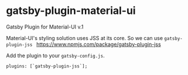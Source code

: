 # gatsby-plugin-material-ui
Gatsby Plugin for Material-UI v.1

Material-UI's styling solution uses JSS at its core. 
So we can use `gatsby-plugin-jss ` https://www.npmjs.com/package/gatsby-plugin-jss 

Add the plugin to your `gatsby-config.js`.
```
plugins: [`gatsby-plugin-jss`];
```
